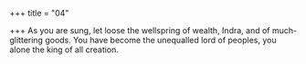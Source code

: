 +++
title = "04"

+++
As you are sung, let loose the wellspring of wealth, Indra, and of  much-glittering goods.
You have become the unequalled lord of peoples, you alone the king of  all creation.